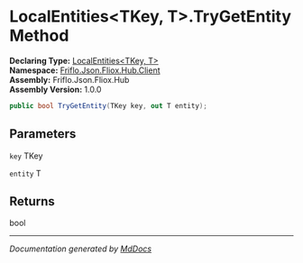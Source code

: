 ﻿<!--  
  <auto-generated>   
    The contents of this file were generated by a tool.  
    Changes to this file may be list if the file is regenerated  
  </auto-generated>   
-->

# LocalEntities\<TKey, T\>.TryGetEntity Method

**Declaring Type:** [LocalEntities\<TKey, T\>](../index.md)  
**Namespace:** [Friflo.Json.Fliox.Hub.Client](../../index.md)  
**Assembly:** Friflo.Json.Fliox.Hub  
**Assembly Version:** 1.0.0

```csharp
public bool TryGetEntity(TKey key, out T entity);
```

## Parameters

`key`  TKey

`entity`  T

## Returns

bool

___

*Documentation generated by [MdDocs](https://github.com/ap0llo/mddocs)*
